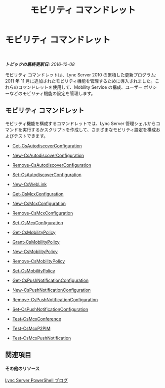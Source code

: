 ﻿---
title: モビリティ コマンドレット
TOCTitle: モビリティ コマンドレット
ms:assetid: 42a30a34-d66b-4c91-b596-a6fc7666e600
ms:mtpsurl: https://technet.microsoft.com/ja-jp/library/Hh690019(v=OCS.15)
ms:contentKeyID: 48271912
ms.date: 12/10/2016
mtps_version: v=OCS.15
ms.translationtype: HT
---

# モビリティ コマンドレット

 

_**トピックの最終更新日:** 2016-12-08_

モビリティ コマンドレットは、Lync Server 2010 の累積した更新プログラム: 2011 年 11 月に追加されたモビリティ機能を管理するために導入されました。これらのコマンドレットを使用して、Mobility Service の構成、ユーザー ポリシーなどのモビリティ機能の設定を管理します。

## モビリティ コマンドレット

モビリティ機能を構成するコマンドレットでは、Lync Server 管理シェルからコマンドを実行するかスクリプトを作成して、さまざまなモビリティ設定を構成およびテストできます。

  -   
    [Get-CsAutodiscoverConfiguration](get-csautodiscoverconfiguration.md)

  -   
    [New-CsAutodiscoverConfiguration](new-csautodiscoverconfiguration.md)

  -   
    [Remove-CsAutodiscoverConfiguration](remove-csautodiscoverconfiguration.md)

  -   
    [Set-CsAutodiscoverConfiguration](set-csautodiscoverconfiguration.md)

  -   
    [New-CsWebLink](new-csweblink.md)

  -   
    [Get-CsMcxConfiguration](get-csmcxconfiguration.md)

  -   
    [New-CsMcxConfiguration](new-csmcxconfiguration.md)

  -   
    [Remove-CsMcxConfiguration](remove-csmcxconfiguration.md)

  -   
    [Set-CsMcxConfiguration](set-csmcxconfiguration.md)

  -   
    [Get-CsMobilityPolicy](get-csmobilitypolicy.md)

  -   
    [Grant-CsMobilityPolicy](grant-csmobilitypolicy.md)

  -   
    [New-CsMobilityPolicy](new-csmobilitypolicy.md)

  -   
    [Remove-CsMobilityPolicy](remove-csmobilitypolicy.md)

  -   
    [Set-CsMobilityPolicy](set-csmobilitypolicy.md)

  -   
    [Get-CsPushNotificationConfiguration](get-cspushnotificationconfiguration.md)

  -   
    [New-CsPushNotificationConfiguration](new-cspushnotificationconfiguration.md)

  -   
    [Remove-CsPushNotificationConfiguration](remove-cspushnotificationconfiguration.md)

  -   
    [Set-CsPushNotificationConfiguration](set-cspushnotificationconfiguration.md)

  -   
    [Test-CsMcxConference](test-csmcxconference.md)

  -   
    [Test-CsMcxP2PIM](test-csmcxp2pim.md)

  -   
    [Test-CsMcxPushNotification](test-csmcxpushnotification.md)

## 関連項目

#### その他のリソース

[Lync Server PowerShell ブログ](http://go.microsoft.com/fwlink/?linkid=203150%26clcid=0x411)

